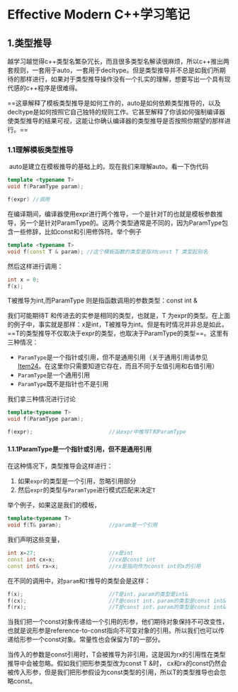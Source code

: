 # Effective Modern C++学习笔记

## 1.类型推导

​	越学习越觉得c++类型名繁杂冗长，而且很多类型名解读很麻烦，所以c++推出两套规则，一套用于auto，一套用于decltype。但是类型推导并不总是如我们所期待的那样进行，如果对于类型推导操作没有一个扎实的理解，想要写出一个具有现代感的c++程序是很难得。

​	==这章解释了模板类型推导是如何工作的，auto是如何依赖类型推导的，以及decltype是如何按照它自己独特的规则工作。它甚至解释了你该如何强制编译器使类型推导的结果可视，这能让你确认编译器的类型推导是否按照你期望的那样进行。==

### 1.1理解模板类型推导

​	auto是建立在模板推导的基础上的。现在我们来理解auto。看一下伪代码

```c++
template <typename T>
void f(ParamType param);
```

```c++
f(expr) //调用
```

在编译期间，编译器使用expr进行两个推导，一个是针对T的也就是模板参数推导，另一个是针对ParamType的。这两个类型通常是不同的，因为ParamType包含一些修辞，比如const和引用修饰符。举个例子

```c++
template <typename T>
void f(const T & param); //这个模板函数的类型是指对const T 类型起别名
```

然后这样进行调用：

```c++
int x = 0;
f(x);
```

T被推导为int,而ParamType 则是指函数调用的参数类型：const int &

我们可能期待T 和传进去的实参是相同的类型，也就是，T 为expr的类型。在上面的例子中，事实就是那样：x是int，T被推导为int。但是有时情况并非总是如此，==T的类型推导不仅取决于expr的类型，也取决于ParamType的类型==。这里有三种情况：

* `ParamType`是一个指针或引用，但不是通用引用（关于通用引用请参见[Item24](https://cntransgroup.github.io/EffectiveModernCppChinese/5.RRefMovSemPerfForw/item24.html)。在这里你只需要知道它存在，而且不同于左值引用和右值引用）
* `ParamType`是一个通用引用
* `ParamType`既不是指针也不是引用

我们拿三种情况进行讨论

```c++
template<typename T>
void f(ParamType param);

f(expr);                        //从expr中推导T和ParamType
```

#### 1.1.1ParamType是一个指针或引用，但不是通用引用

在这种情况下，类型推导会这样进行：

1. 如果`expr`的类型是一个引用，忽略引用部分
2. 然后`expr`的类型与`ParamType`进行模式匹配来决定`T`

举个例子，如果这是我们的模板，

```c++
template<typename T>
void f(T& param);               //param是一个引用
```

我们声明这些变量，

```c++
int x=27;                       //x是int
const int cx=x;                 //cx是const int
const int& rx=x;                //rx是指向作为const int的x的引用
```

在不同的调用中，对`param`和`T`推导的类型会是这样：

```c++
f(x);                           //T是int，param的类型是int&
f(cx);                          //T是const int，param的类型是const int&
f(rx);                          //T是const int，param的类型是const int&
```

​	当我们把一个const对象传递给一个引用的形参，他们期待对象保持不可改变性，也就是说形参是reference-to-const指向不可变对象的引用。所以我们也可以传递给形参一个const对象。常量性也会保留为T的一部分。

​	当传入的参数是const引用时，T会被推导为非引用，这是因为rx的引用性在类型推导中会被忽略。假如我们把形参类型改为const T &时， cx和rx的const仍然会被传入形参，但是我们把形参假设为const类型的引用，所以T的类型推导也会忽略const。
